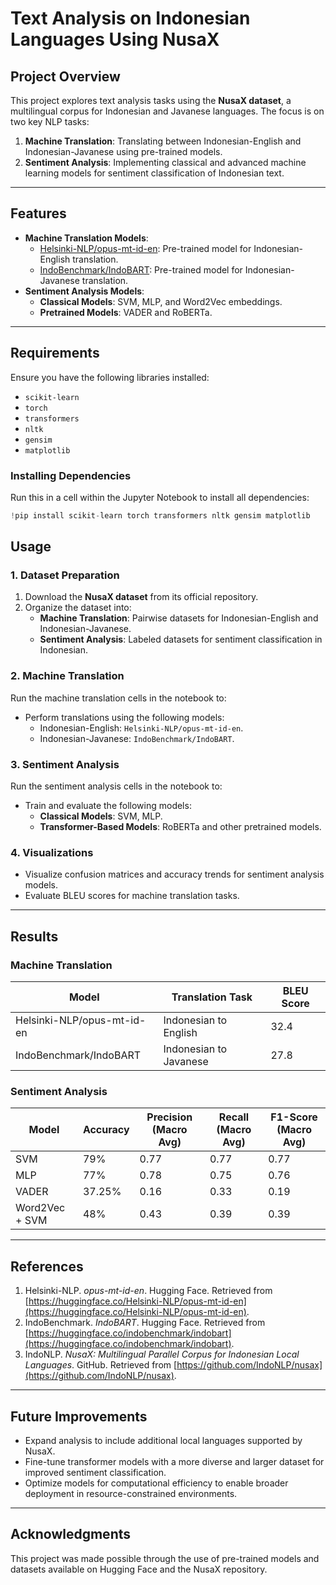 # **Text Analysis on Indonesian Languages Using NusaX**

## **Project Overview**
This project explores text analysis tasks using the **NusaX dataset**, a multilingual corpus for Indonesian and Javanese languages. The focus is on two key NLP tasks:
1. **Machine Translation**: Translating between Indonesian-English and Indonesian-Javanese using pre-trained models.
2. **Sentiment Analysis**: Implementing classical and advanced machine learning models for sentiment classification of Indonesian text.

---

## **Features**
- **Machine Translation Models**:
  - [Helsinki-NLP/opus-mt-id-en](https://huggingface.co/Helsinki-NLP/opus-mt-id-en): Pre-trained model for Indonesian-English translation.
  - [IndoBenchmark/IndoBART](https://huggingface.co/indobenchmark/indobart): Pre-trained model for Indonesian-Javanese translation.
- **Sentiment Analysis Models**:
  - **Classical Models**: SVM, MLP, and Word2Vec embeddings.
  - **Pretrained Models**: VADER and RoBERTa.

---

## **Requirements**
Ensure you have the following libraries installed:
- `scikit-learn`
- `torch`
- `transformers`
- `nltk`
- `gensim`
- `matplotlib`

### **Installing Dependencies**
Run this in a cell within the Jupyter Notebook to install all dependencies:
```python
!pip install scikit-learn torch transformers nltk gensim matplotlib
```
## **Usage**

### **1. Dataset Preparation**
1. Download the **NusaX dataset** from its official repository.
2. Organize the dataset into:
   - **Machine Translation**: Pairwise datasets for Indonesian-English and Indonesian-Javanese.
   - **Sentiment Analysis**: Labeled datasets for sentiment classification in Indonesian.

### **2. Machine Translation**
Run the machine translation cells in the notebook to:
- Perform translations using the following models:
  - Indonesian-English: `Helsinki-NLP/opus-mt-id-en`.
  - Indonesian-Javanese: `IndoBenchmark/IndoBART`.

### **3. Sentiment Analysis**
Run the sentiment analysis cells in the notebook to:
- Train and evaluate the following models:
  - **Classical Models**: SVM, MLP.
  - **Transformer-Based Models**: RoBERTa and other pretrained models.

### **4. Visualizations**
- Visualize confusion matrices and accuracy trends for sentiment analysis models.
- Evaluate BLEU scores for machine translation tasks.

---

## **Results**

### **Machine Translation**
| **Model**                 | **Translation Task**       | **BLEU Score** |
|----------------------------|----------------------------|----------------|
| Helsinki-NLP/opus-mt-id-en | Indonesian to English      | 32.4           |
| IndoBenchmark/IndoBART     | Indonesian to Javanese     | 27.8           |

### **Sentiment Analysis**
| **Model**       | **Accuracy** | **Precision (Macro Avg)** | **Recall (Macro Avg)** | **F1-Score (Macro Avg)** |
|------------------|--------------|---------------------------|-------------------------|--------------------------|
| SVM             | 79%          | 0.77                      | 0.77                   | 0.77                     |
| MLP             | 77%          | 0.78                      | 0.75                   | 0.76                     |
| VADER           | 37.25%       | 0.16                      | 0.33                   | 0.19                     |
| Word2Vec + SVM  | 48%          | 0.43                      | 0.39                   | 0.39                     |

---


## **References**
1. Helsinki-NLP. *opus-mt-id-en*. Hugging Face. Retrieved from [https://huggingface.co/Helsinki-NLP/opus-mt-id-en](https://huggingface.co/Helsinki-NLP/opus-mt-id-en).
2. IndoBenchmark. *IndoBART*. Hugging Face. Retrieved from [https://huggingface.co/indobenchmark/indobart](https://huggingface.co/indobenchmark/indobart).
3. IndoNLP. *NusaX: Multilingual Parallel Corpus for Indonesian Local Languages*. GitHub. Retrieved from [https://github.com/IndoNLP/nusax](https://github.com/IndoNLP/nusax).


---

## **Future Improvements**
- Expand analysis to include additional local languages supported by NusaX.
- Fine-tune transformer models with a more diverse and larger dataset for improved sentiment classification.
- Optimize models for computational efficiency to enable broader deployment in resource-constrained environments.

---

## **Acknowledgments**
This project was made possible through the use of pre-trained models and datasets available on Hugging Face and the NusaX repository.
